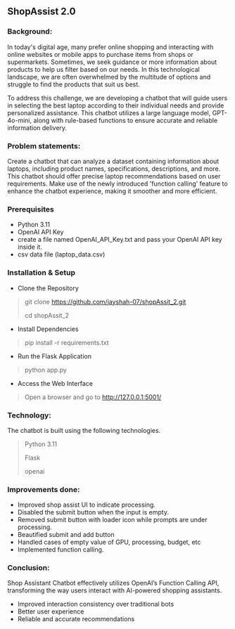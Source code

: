 
## ShopAssist 2.0

### Background:
In today's digital age, many prefer online shopping and interacting with online websites or mobile apps to purchase items from shops or supermarkets. Sometimes, we seek guidance or more information about products to help us filter based on our needs. In this technological landscape, we are often overwhelmed by the multitude of options and struggle to find the products that suit us best.

To address this challenge, we are developing a chatbot that will guide users in selecting the best laptop according to their individual needs and provide personalized assistance. This chatbot utilizes a large language model, GPT-4o-mini, along with rule-based functions to ensure accurate and reliable information delivery.

### Problem statements:

Create a chatbot that can analyze a dataset containing information about laptops, including product names, specifications, descriptions, and more. This chatbot should offer precise laptop recommendations based on user requirements. Make use of the newly introduced 'function calling' feature to enhance the chatbot experience, making it smoother and more efficient.

### Prerequisites
- Python 3.11
- OpenAI API Key
- create a file named OpenAI_API_Key.txt and pass your OpenAI API key inside it.
- csv data file (laptop_data.csv)

### Installation & Setup
- Clone the Repository
> git clone https://github.com/jayshah-07/shopAssit_2.git
>
> cd shopAssit_2
- Install Dependencies
> pip install -r requirements.txt
- Run the Flask Application
> python app.py
- Access the Web Interface
> Open a browser and go to http://127.0.0.1:5001/

### Technology: 
The chatbot is built using the following technologies.
> Python 3.11
>
> Flask
>
> openai 

### Improvements done:
- Improved shop assist UI to indicate processing.
- Disabled the submit button when the input is empty.
- Removed submit button with loader icon while prompts are under processing.
- Beautified submit and add button
- Handled cases of empty value of GPU, processing, budget, etc
- Implemented function calling.

### Conclusion:
Shop Assistant Chatbot effectively utilizes OpenAI’s Function Calling API, transforming the way users interact with AI-powered shopping assistants.
- Improved interaction consistency over traditional bots
- Better user experience
- Reliable and accurate recommendations 


